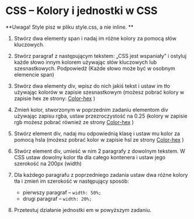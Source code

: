 # CSS – Kolory i jednostki w CSS

**Uwaga! Style pisz w pliku style.css, a nie inline. **

1. Stwórz dwa elementy span i nadaj im różne kolory za pomocą słów kluczowych.

2. Stwórz paragraf z następującym tekstem: „CSS jest wspaniały” i ostyluj każde słowo  innym kolorem używając słów kluczowych lub szesnastkowych. Podpowiedź (Każde słowo może być w osobnym elemencie span)

3. Stwórz dwa elementy div, wpisz do nich jakiś tekst i ustaw im tło używając kolorów w zapisie szesnastkowym (możesz pobrać kolory w zapisie hex ze strony: [Color-hex](http://www.color-hex.com/) )

4. Zmień kolor, stworzonym w poprzednim zadaniu elementom div używając zapisu rgba, ustaw przezroczystość na 0.25 (kolory w zapisie rgb możesz pobrać również ze strony [Color-hex](http://www.color-hex.com/) )

5. Stwórz element div, nadaj mu odpowiednią klasę i ustaw mu kolor za pomocą hsla (możesz pobrać kolor w zapisie hsl ze strony [Color-hex](http://www.color-hex.com/) )

6. Stwórz element div, umieść w nim 2 paragrafy z dowolnym tekstem. W CSS ustaw dowolny kolor tła dla całego kontenera i ustaw jego szerokość na 200px (width)

7. Dla każdego paragrafu z poprzedniego zadania ustaw dwa różne kolory tła i zmień im szerokość w następujący sposób:
	* pierwszy paragraf – ```width: 50%;```
	* drugi paragraf – ```width: 20%;```

8. Przetestuj działanie jednostki em w powyższym zadaniu.
